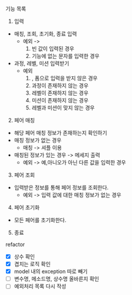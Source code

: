 기능 목록
1. 입력
- 매칭, 조회, 초기화, 종료 입력
  - 예외 ->
    1. 빈 값이 입력된 경우
    2. 기능에 없는 문자를 입력한 경우
- 과정, 레벨, 미션 입력받기
  - 예외  
    1. , 폼으로 입력을 받지 않은 경우
    2. 과정이 존재하지 않는 경우 
    3. 레벨이 존재하지 않는 경우
    4. 미션이 존재하지 않는 경우
    5. 레벨과 미션이 맞지 않는 경우
2. 페어 매칭
- 해당 페어 매칭 정보가 존재하는지 확인하기
- 매칭 정보가 없는 경우
    - 매칭 -> 셔플 이용
- 매칭된 정보가 있는 경우 -> 메세지 출력
  - 예외 -> 예,아니오가 아닌 다른 값을 입력한 경우
3. 페어 조회
- 입력받은 정보를 통해 페어 정보를 조회한다.
  - 예외 -> 입력 값에 대한 매칭 정보가 없는 경우
4. 페어 초기화
- 모든 페어를 초기화한다.
5. 종료

refactor 
- [x] 상수 확인
- [x] 겹치는 로직 확인
- [x] model 내의 exception 따로 빼기
- [ ] 변수명, 메소드명, 상수명 올바른지 확인
- [ ] 예외처리 목록 다시 작성